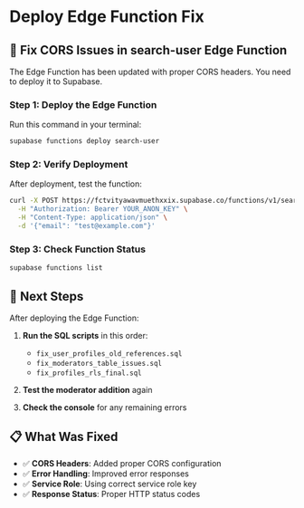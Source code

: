 # Deploy Edge Function Fix

## 🔧 **Fix CORS Issues in search-user Edge Function**

The Edge Function has been updated with proper CORS headers. You need to deploy it to Supabase.

### **Step 1: Deploy the Edge Function**

Run this command in your terminal:

```bash
supabase functions deploy search-user
```

### **Step 2: Verify Deployment**

After deployment, test the function:

```bash
curl -X POST https://fctvityawavmuethxxix.supabase.co/functions/v1/search-user \
  -H "Authorization: Bearer YOUR_ANON_KEY" \
  -H "Content-Type: application/json" \
  -d '{"email": "test@example.com"}'
```

### **Step 3: Check Function Status**

```bash
supabase functions list
```

## 🚀 **Next Steps**

After deploying the Edge Function:

1. **Run the SQL scripts** in this order:
   - `fix_user_profiles_old_references.sql`
   - `fix_moderators_table_issues.sql`
   - `fix_profiles_rls_final.sql`

2. **Test the moderator addition** again

3. **Check the console** for any remaining errors

## 📋 **What Was Fixed**

- ✅ **CORS Headers**: Added proper CORS configuration
- ✅ **Error Handling**: Improved error responses
- ✅ **Service Role**: Using correct service role key
- ✅ **Response Status**: Proper HTTP status codes
